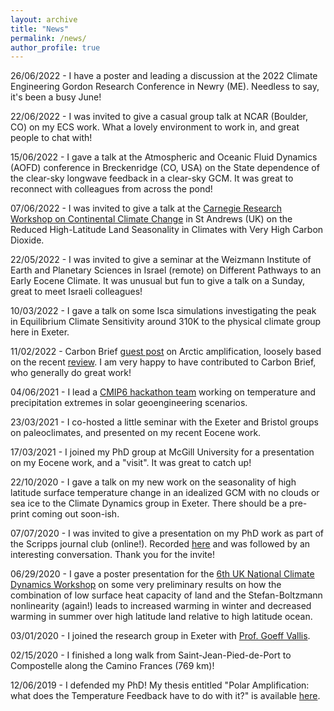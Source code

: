 ```yaml
---
layout: archive
title: "News"
permalink: /news/
author_profile: true
---
```


26/06/2022 - I have a poster and leading a discussion at the 2022 Climate Engineering Gordon Research Conference in Newry (ME). Needless to say, it's been a busy June!

22/06/2022 - I was invited to give a casual group talk at NCAR (Boulder, CO) on my ECS work. What a lovely environment to work in, and great people to chat with!

15/06/2022 - I gave a talk at the Atmospheric and Oceanic Fluid Dynamics (AOFD) conference in Breckenridge (CO, USA) on the State dependence of the clear-sky longwave feedback in a clear-sky GCM. It was great to reconnect with colleagues from across the pond!

07/06/2022 - I was invited to give a talk at the [Carnegie Research Workshop on Continental Climate Change](https://sites.google.com/tcd.ie/continental-climate-change/home) in St Andrews (UK) on the Reduced High-Latitude Land Seasonality in Climates with Very High Carbon Dioxide.

22/05/2022 - I was invited to give a seminar at the Weizmann Institute of Earth and Planetary Sciences in Israel (remote) on Different Pathways to an Early Eocene Climate. It was unusual but fun to give a talk on a Sunday, great to meet Israeli colleagues!

10/03/2022 - I gave a talk on some Isca simulations investigating the peak in Equilibrium Climate Sensitivity around 310K to the physical climate group here in Exeter.

11/02/2022 - Carbon Brief [guest post](https://www.carbonbrief.org/guest-post-why-does-the-arctic-warm-faster-than-the-rest-of-the-planet) on Arctic amplification, loosely based on the recent [review](https://www.frontiersin.org/articles/10.3389/feart.2021.758361/full). I am very happy to have contributed to Carbon Brief, who generally do great work!

04/06/2021 - I lead a [CMIP6 hackathon team](https://cmip6moap.github.io/projects/06-turning-down-sun-and-stratospheric-sulfate-injection/) working on temperature and precipitation extremes in solar geoengineering scenarios. 

23/03/2021 - I co-hosted a little seminar with the Exeter and Bristol groups on paleoclimates, and presented on my recent Eocene work.

17/03/2021 - I joined my PhD group at McGill University for a presentation on my Eocene work, and a "visit". It was great to catch up!

22/10/2020 - I gave a talk on my new work on the seasonality of high latitude surface temperature change in an idealized GCM with no clouds or sea ice to the Climate Dynamics group in Exeter. There should be a pre-print coming out soon-ish.

07/07/2020 - I was invited to give a presentation on my PhD work as part of the Scripps journal club (online!). Recorded <a href='https://www.youtube.com/watch?v=8Q93JCzOlzY'>here</a> and was followed by an interesting conversation. Thank you for the invite!

06/29/2020 - I gave a poster presentation for the <a href="https://sites.google.com/cam.ac.uk/climatedynamics/home">6th UK National Climate Dynamics Workshop</a> on some very preliminary results on how the combination of low surface heat capacity of land and the Stefan-Boltzmann nonlinearity (again!) leads to increased warming in winter and decreased warming in summer over high latitude land relative to high latitude ocean.

03/01/2020 - I joined the research group in Exeter with <a href="http://empslocal.ex.ac.uk/people/staff/gv219/">Prof. Goeff Vallis</a>.

02/15/2020 - I finished a long walk from Saint-Jean-Pied-de-Port to Compostelle along the Camino Frances (769 km)!

12/06/2019 - I defended my PhD! My thesis entitled "Polar Amplification: what does the Temperature Feedback have to do with it?" is available <a href="https://escholarship.mcgill.ca/concern/theses/ww72bh08q">here</a>.
